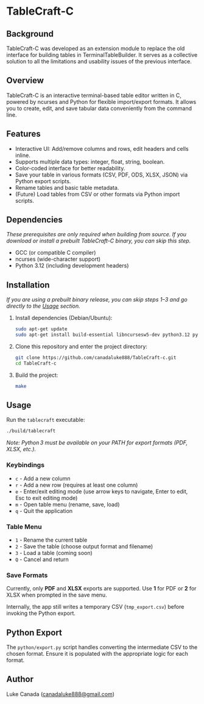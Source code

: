 # TableCraft-C

## Background

TableCraft-C was developed as an extension module to replace the old interface for building tables in TerminalTableBuilder. It serves as a collective solution to all the limitations and usability issues of the previous interface.

## Overview

TableCraft-C is an interactive terminal-based table editor written in C, powered by ncurses and Python for flexible import/export formats. It allows you to create, edit, and save tabular data conveniently from the command line.

## Features

 - Interactive UI: Add/remove columns and rows, edit headers and cells inline.
 - Supports multiple data types: integer, float, string, boolean.
 - Color-coded interface for better readability.
 - Save your table in various formats (CSV, PDF, ODS, XLSX, JSON) via Python export scripts.
 - Rename tables and basic table metadata.
 - (Future) Load tables from CSV or other formats via Python import scripts.

## Dependencies

*These prerequisites are only required when building from source. If you download or install a prebuilt TableCraft-C binary, you can skip this step.*

- GCC (or compatible C compiler)
- ncurses (wide-character support)
- Python 3.12 (including development headers)

## Installation

*If you are using a prebuilt binary release, you can skip steps 1–3 and go directly to the [Usage](#usage) section.*

1. Install dependencies (Debian/Ubuntu):

    ```bash
    sudo apt-get update
    sudo apt-get install build-essential libncursesw5-dev python3.12 python3.12-dev
    ```

 2. Clone this repository and enter the project directory:

    ```bash
    git clone https://github.com/canadaluke888/TableCraft-c.git
    cd TableCraft-c
    ```

 3. Build the project:

    ```bash
    make
    ```

## Usage


Run the `tablecraft` executable:

```bash
./build/tablecraft
```

_Note: Python 3 must be available on your PATH for export formats (PDF, XLSX, etc.)._

### Keybindings

 - `c` - Add a new column
 - `r` - Add a new row (requires at least one column)
 - `e` - Enter/exit editing mode (use arrow keys to navigate, Enter to edit, Esc to exit editing mode)
 - `m` - Open table menu (rename, save, load)
 - `q` - Quit the application

### Table Menu

 - `1` - Rename the current table
 - `2` - Save the table (choose output format and filename)
 - `3` - Load a table (coming soon)
 - `Q` - Cancel and return

### Save Formats

Currently, only **PDF** and **XLSX** exports are supported.
Use **1** for PDF or **2** for XLSX when prompted in the save menu.

Internally, the app still writes a temporary CSV (`tmp_export.csv`) before invoking the Python export.

## Python Export

 The `python/export.py` script handles converting the intermediate CSV to the chosen format. Ensure it is populated with the appropriate logic for each format.


## Author

 Luke Canada (<canadaluke888@gmail.com>)
